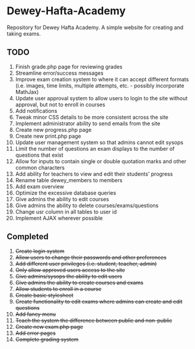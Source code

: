 # Dewey-Hafta-Academy
Repository for Dewey Hafta Academy. A simple website for creating and taking exams. 

TODO
----

1. Finish grade.php page for reviewing grades
2. Streamline error/success messages
3. Improve exam creation system to where it can accept different formats (i.e. images, time limits, multiple attempts, etc. - possibly incorporate MathJax)
4. Update user approval system to allow users to login to the site without approval, but not to enroll in courses
5. Add notifications
6. Tweak minor CSS details to be more consistent across the site
7. Implement administrator ability to send emails from the site
8. Create new progress.php page
9. Create new print.php page
10. Update user management system so that admins cannot edit sysops
11. Limit the number of questions an exam displays to the number of questions that exist
12. Allow for inputs to contain single or double quotation marks and other common characters
13. Add ability for teachers to view and edit their students' progress
14. Rename table dewey_members to members
15. Add exam overview
16. Optimize the excessive database queries
17. Give admins the ability to edit courses
18. Give admins the ability to delete courses/exams/questions
19. Change usr column in all tables to user id
20. Implement AJAX wherever possible

Completed
----
1. ~~Create login system~~
2. ~~Allow users to change their passwords and other preferences~~
3. ~~Add different user privileges (i.e. student, teacher, admin)~~
4. ~~Only allow approved users access to the site~~
5. ~~Give admins/sysops the ability to edit users~~
6. ~~Give admins the ability to create courses and exams~~
7. ~~Allow students to enroll in a course~~
8. ~~Create basic stylesheet~~
9. ~~Create functionality to edit exams where admins can create and edit questions~~
10. ~~Add fancy menu~~
11. ~~Teach the system the difference between public and non-public~~
12. ~~Create new exam.php page~~
13. ~~Add error pages~~
14. ~~Complete grading system~~
